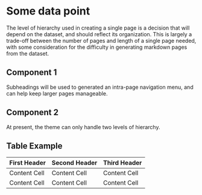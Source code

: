 # Some data point
The level of hierarchy used in creating a single page is a decision that will depend on the dataset, and
should reflect its organization. This is largely a trade-off between the number of pages and length of a 
single page needed, with some consideration for the difficulty in generating markdown pages from the dataset.
## Component 1
Subheadings will be used to generated an intra-page navigation menu, and can help keep larger pages manageable.
## Component 2
At present, the theme can only handle two levels of hierarchy.
## Table Example
First Header | Second Header | Third Header
------------ | ------------- | ------------
Content Cell | Content Cell  | Content Cell
Content Cell | Content Cell  | Content Cell
